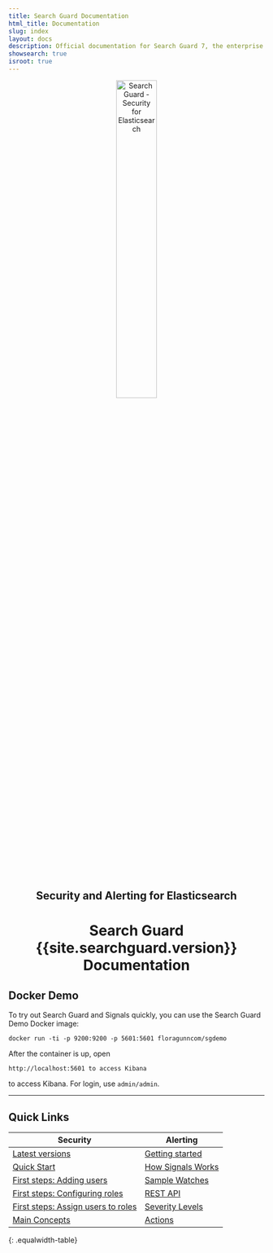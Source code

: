 ```yaml
---
title: Search Guard Documentation
html_title: Documentation
slug: index
layout: docs
description: Official documentation for Search Guard 7, the enterprise security and alerting suite for Elasticsearch.
showsearch: true
isroot: true
---
```

<!---
Copryight 2020 floragunn GmbH
-->


<p align="center">
<img src="img/logos/search-guard-frontmatter.png" alt="Search Guard - Security for Elasticsearch" style="width: 40%" />
</p>

<h2 align="center">Security and Alerting for Elasticsearch</h2>

<h1 align="center">Search Guard {{site.searchguard.version}} Documentation</h1>

## Docker Demo

To try out Search Guard and Signals quickly, you can use the Search Guard Demo Docker image:

```
docker run -ti -p 9200:9200 -p 5601:5601 floragunncom/sgdemo
```

After the container is up, open

```
http://localhost:5601 to access Kibana
```

to access Kibana. For login, use `admin/admin`.

<hr  />

## Quick Links

| Security | Alerting |
|---|---|
| [Latest versions](search-guard-versions) |[Getting started](elasticsearch-alerting-getting-started) |
| [Quick Start](demo-installer) | [How Signals Works](elasticsearch-alerting-how-it-works) |
| [First steps: Adding users](first-steps-user-configuration) |[Sample Watches](elasticsearch-alerting-watches-sample)|
| [First steps: Configuring roles](first-steps-roles-configuration) |[REST API](elasticsearch-alerting-rest-api-overview)|
| [First steps: Assign users to roles](first-steps-mapping-users-roles) | [Severity Levels](elasticsearch-alerting-severity)|
| [Main Concepts](main-concepts) | [Actions](elasticsearch-alerting-actions-overview)| 
{: .equalwidth-table}


